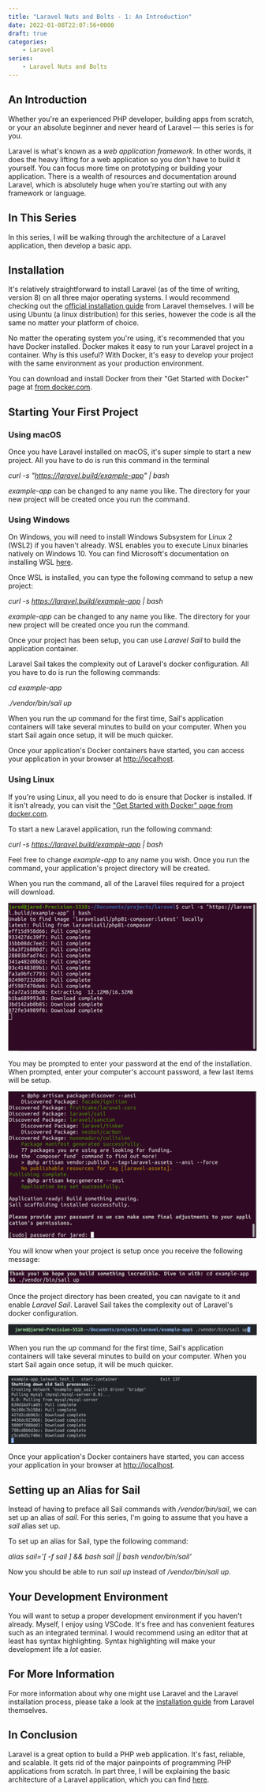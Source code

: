```yaml
---
title: "Laravel Nuts and Bolts - 1: An Introduction"
date: 2022-01-08T22:07:56+0000
draft: true
categories:
    - Laravel
series:
    - Laravel Nuts and Bolts
---
```


## An Introduction

Whether you're an experienced PHP developer, building apps from scratch, or your an absolute beginner and never heard of Laravel — this series is for you.

Laravel is what's known as a _web application framework_.  In other words, it does the heavy lifting for a web application so you don't have to build it yourself.  You can focus more time on prototyping or building your application.  There is a wealth of resources and documentation around Laravel, which is absolutely huge when you're starting out with any framework or language.

## In This Series
In this series, I will be walking through the architecture of a Laravel application, then develop a basic app.

## Installation
It's relatively straightforward to install Laravel (as of the time of writing, version 8) on all three major operating systems.  I would recommend checking out the [official installation guide](https://laravel.com/docs/8.x/) from Laravel themselves.  I will be using Ubuntu (a linux distribution) for this series, however the code is all the same no matter your platform of choice.

No matter the operating system you're using, it's recommended that you have Docker installed.  Docker makes it easy to run your Laravel project in a container.  Why is this useful?  With Docker, it's easy to develop your project with the same environment as your production environment.

You can download and install Docker from their "Get Started with Docker" page at [from docker.com](https://www.docker.com/get-started/).

## Starting Your First Project

### Using macOS
Once you have Laravel installed on macOS, it's super simple to start a new project.  All you have to do is run this command in the terminal

_curl -s "https://laravel.build/example-app" | bash_

_example-app_ can be changed to any name you like.  The directory for your new project will be created once you run the command.

### Using Windows
On Windows, you will need to install Windows Subsystem for Linux 2 (WSL2) if you haven't already.  WSL enables you to execute Linux binaries natively on Windows 10.  You can find Microsoft's documentation on installing WSL [here](https://docs.microsoft.com/en-us/windows/wsl/install-win10).

Once WSL is installed, you can type the following command to setup a new project:

_curl -s https://laravel.build/example-app | bash_

_example-app_ can be changed to any name you like.  The directory for your new project will be created once you run the command.

Once your project has been setup, you can use _Laravel Sail_ to build the application container.

Laravel Sail takes the complexity out of Laravel's docker configuration.  All you have to do is run the following commands:

_cd example-app_

_./vendor/bin/sail up_

When you run the _up_ command for the first time, Sail's application containers will take several minutes to build on your computer.  When you start Sail again once setup, it will be much quicker.

Once your application's Docker containers have started, you can access your application in your browser at [http://localhost](http://localhost).

### Using Linux
If you're using Linux, all you need to do is ensure that Docker is installed.  If it isn't already, you can visit the ["Get Started with Docker" page from docker.com](https://www.docker.com/get-started/).

To start a new Laravel application, run the following command:

_curl -s https://laravel.build/example-app | bash_

Feel free to change _example-app_ to any name you wish.  Once you run the command, your application's project directory will be created.

When you run the command, all of the Laravel files required for a project will download.

![When you run the command, all of the Laravel files required for a project will download.](./laravel-downloads.png)

You may be prompted to enter your password at the end of the installation.  When prompted, enter your computer's account password, a few last items will be setup.

![](./laravel-project-linux-password-prompt.png)

You will know when your project is setup once you receive the following message:

![](./laravel-project-setup-complete.png)

Once the project directory has been created, you can navigate to it and enable _Laravel Sail_.  Laravel Sail takes the complexity out of Laravel's docker configuration.

![](./vendor-bin-sail-up.png)

When you run the _up_ command for the first time, Sail's application containers will take several minutes to build on your computer.  When you start Sail again once setup, it will be much quicker.

![](./vendor-bin-sail-up-setting-up.png)

Once your application's Docker containers have started, you can access your application in your browser at [http://localhost](http://localhost).

## Setting up an Alias for Sail
Instead of having to preface all Sail commands with _/vendor/bin/sail_, we can set up an alias of _sail_.  For this series, I'm going to assume that you have a _sail_ alias set up.

To set up an alias for Sail, type the following command:

_alias sail='[ -f sail ] && bash sail || bash vendor/bin/sail'_

Now you should be able to run _sail up_ instead of _/vendor/bin/sail up_.

## Your Development Environment
You will want to setup a proper development environment if you haven't already.  Myself, I enjoy using VSCode.  It's free and has convenient features such as an integrated terminal.  I would recommend using an editor that at least has syntax highlighting.  Syntax highlighting will make your development life a _lot_ easier.

## For More Information
For more information about why one might use Laravel and the Laravel installation process, please take a look at the [installation guide](https://laravel.com/docs/8.x) from Laravel themselves.

## In Conclusion
Laravel is a great option to build a PHP web application.  It's fast, reliable, and scalable.  It gets rid of the major painpoints of programming PHP applications from scratch.  In part three, I will be explaining the basic architecture of a Laravel application, which you can find [here](https://learn.yorkcs.com/posts/2022/laravel-nuts-and-bolts-2/).

